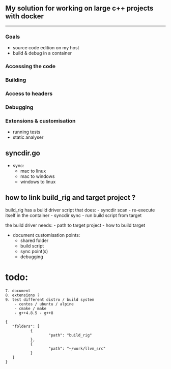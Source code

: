 
## My solution for working on large c++ projects with docker
---

### Goals
- source code edition on my host
- build & debug in a container

### Accessing the code

### Building

### Access to headers

### Debugging

### Extensions & customisation

- running tests
- static analyser

## syncdir.go

- sync:
	- mac to linux
	- mac to windows
	- windows to linux

## how to link build_rig and target project ?

build_rig has a build driver script that does:
	- syncdir scan
	- re-execute itself in the container
	- syncdir sync
	- run build script from target

the build driver needs:
	- path to target project
	- how to build target


- document customisation points:
	- shared folder
	- build script
	- sync point(s)
	- debugging


# todo:
	7. document
	8. extensions ?
	9. test different distro / build system
		- centos / ubuntu / alpine
		- cmake / make
		- g++4.8.5 - g++8

```
{
   "folders": [
           {
                   "path": "build_rig"
           },
           {
                   "path": "~/work/llvm_src"
           }
   ]
}
```
